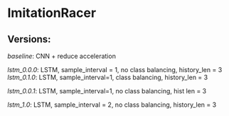 # ImitationRacer

## Versions:

*baseline*: CNN + reduce acceleration

*lstm_0.0.0*: LSTM, sample_interval = 1, no class balancing, history_len = 3 
*lstm_0.1.0*: LSTM, sample_interval=1, class balancing, history_len = 3

*lstm_0.0.1*: LSTM, sample_interval=1, no class balancing, hist len = 3 


*lstm_1.0*: LSTM, sample_interval = 2, no class balancing, history_len = 3 